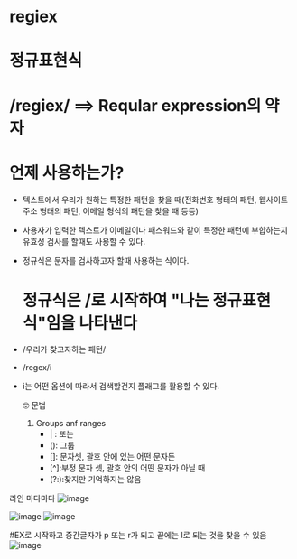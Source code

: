 # regiex

# 정규표현식

# /regiex/ ==> Reqular expression의 약자

# 언제 사용하는가?
- 텍스트에서 우리가 원하는 특정한 패턴을 찾을 때(전화번호 형태의 패턴, 웹사이트 주소 형태의 패턴, 이메일 형식의 패턴을 찾을 때 등등)
- 사용자가 입력한 텍스트가 이메일이나 패스워드와 같이 특정한 패턴에 부합하는지 유효성 검사를 할때도 사용할 수 있다.
- 정규식은 문자를 검사하고자 할때 사용하는 식이다.

  # 정규식은 /로 시작하여 "나는 정규표현식"임을 나타낸다
- /우리가 찾고자하는 패턴/

- /regex/i
- i는 어떤 옵션에 따라서 검색할건지 플래그를 활용할 수 있다.

  🤓 문법

  1) Groups anf ranges
     - | : 또는
     - (): 그룹
     - []: 문자셋, 괄호 안에 있는 어떤 문자든
     - [^]:부정 문자 셋, 괄호 안의 어떤 문자가 아닐 때
     - (?:):찾지만 기억하지는 않음

라인 마다마다
![image](https://github.com/gogoringhye/regiex/assets/145514996/3aac4b6a-ebb0-45dc-9f97-35535ce28f58)


![image](https://github.com/gogoringhye/regiex/assets/145514996/29c6528e-58f8-43fc-b9a0-c7b6ab3c5870)
![image](https://github.com/gogoringhye/regiex/assets/145514996/8c5a79b3-8470-4902-8753-72ab0c2a2217)

#EX로 시작하고 중간글자가 p 또는 r가 되고 끝에는 l로 되는 것을 찾을 수 있음 
![image](https://github.com/gogoringhye/regiex/assets/145514996/643dc367-c33d-4a90-b27b-2ae8f5bff75f)

